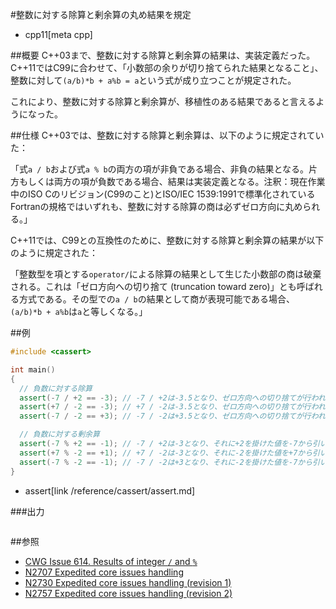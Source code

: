 #整数に対する除算と剰余算の丸め結果を規定
* cpp11[meta cpp]

##概要
C++03まで、整数に対する除算と剰余算の結果は、実装定義だった。C++11ではC99に合わせて、「小数部の余りが切り捨てられた結果となること」、整数に対して`(a/b)*b + a%b = a`という式が成り立つことが規定された。

これにより、整数に対する除算と剰余算が、移植性のある結果であると言えるようになった。


##仕様
C++03では、整数に対する除算と剰余算は、以下のように規定されていた：

「式`a / b`および式`a % b`の両方の項が非負である場合、非負の結果となる。片方もしくは両方の項が負数である場合、結果は実装定義となる。注釈：現在作業中のISO Cのリビジョン(C99のこと)とISO/IEC 1539:1991で標準化されているFortranの規格ではいずれも、整数に対する除算の商は必ずゼロ方向に丸められる。」


C++11では、C99との互換性のために、整数に対する除算と剰余算の結果が以下のように規定された：

「整数型を項とする`operator/`による除算の結果として生じた小数部の商は破棄される。これは「ゼロ方向への切り捨て (truncation toward zero)」とも呼ばれる方式である。その型での`a / b`の結果として商が表現可能である場合、`(a/b)*b + a%b`は`a`と等しくなる。」


##例
```cpp
#include <cassert>

int main()
{
  // 負数に対する除算
  assert(-7 / +2 == -3); // -7 / +2は-3.5となり、ゼロ方向への切り捨てが行われて-3となる
  assert(+7 / -2 == -3); // +7 / -2は-3.5となり、ゼロ方向への切り捨てが行われて-3となる
  assert(-7 / -2 == +3); // -7 / -2は+3.5となり、ゼロ方向への切り捨てが行われて+3となる

  // 負数に対する剰余算
  assert(-7 % +2 == -1); // -7 / +2は-3となり、それに+2を掛けた値を-7から引いて-1となる
  assert(+7 % -2 == +1); // +7 / -2は-3となり、それに-2を掛けた値を+7から引いて+1となる
  assert(-7 % -2 == -1); // -7 / -2は+3となり、それに-2を掛けた値を-7から引いて-1となる
}
```
* assert[link /reference/cassert/assert.md]

###出力
```
```


##参照
- [CWG Issue 614. Results of integer `/` and `%`](http://www.open-std.org/jtc1/sc22/wg21/docs/cwg_defects.html#614)
- [N2707 Expedited core issues handling](http://www.open-std.org/jtc1/sc22/wg21/docs/papers/2008/n2707.html)
- [N2730 Expedited core issues handling (revision 1)](http://www.open-std.org/jtc1/sc22/wg21/docs/papers/2008/n2730.html)
- [N2757 Expedited core issues handling (revision 2)](http://www.open-std.org/jtc1/sc22/wg21/docs/papers/2008/n2757.htm)

